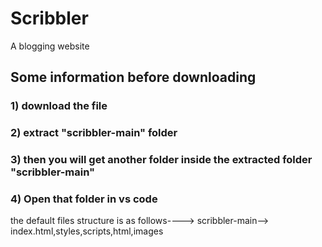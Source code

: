 # Scribbler
A blogging website

## Some information before downloading
### 1) download the file
### 2) extract "scribbler-main" folder
### 3) then you will get another folder inside the extracted folder "scribbler-main"
### 4) Open that folder in vs code


the default files structure is as follows---->
scribbler-main--> index.html,styles,scripts,html,images
